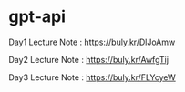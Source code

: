 # gpt-api

Day1 Lecture Note : https://buly.kr/DlJoAmw

Day2 Lecture Note : https://buly.kr/AwfgTij 

Day3 Lecture Note : https://buly.kr/FLYcyeW
